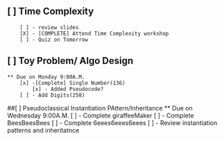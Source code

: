 ## [ ] Time Complexity
        [ ] - review slides
        [X] - [COMPLETE] Attend Time Complexity workshop 
        [ ] - Quiz on Tomorrow

## [ ] Toy Problem/ Algo Design
    ** Due on Monday 9:00A.M.
        [x] -[Complete] Single Number(136)
            [x] - Added Pseudocode?
        [ ] - Add Digits(258)

##[ ] Pseudoclassical Instantiation PAttern/Inheritance
    ** Due on Wednesday 9:00A.M.
    [ ] - Complete giraffeeMaker
    [ ] - Complete BeesBeesBees
    [ ] - Complete 6eees6eees6eees
    [ ] - Review instantiation patterns and inheritatnce